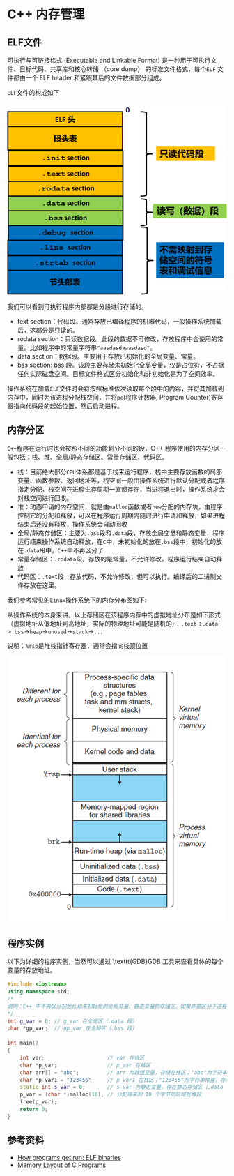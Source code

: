 # C++ 内存管理

## ELF文件

可执行与可链接格式 (Executable and Linkable Format) 是一种用于可执行文件、目标代码、共享库和核心转储 （core dump） 的标准文件格式，每个`ELF` 文件都由一个 ELF header 和紧跟其后的文件数据部分组成。

`ELF`文件的构成如下

![elf](images/elf.png)

我们可以看到可执行程序内部都是分段进行存储的。

- text section：代码段。通常存放已编译程序的机器代码，一般操作系统加载后，这部分是只读的。
- rodata section：只读数据段。此段的数据不可修改，存放程序中会使用的常量。比如程序中的常量字符串`"aasdasdaaasdasd"`。
- data section：数据段。主要用于存放已初始化的全局变量、常量。
- bss section: bss 段。该段主要存储未初始化全局变量，仅是占位符，不占据任何实际磁盘空间。目标文件格式区分初始化和非初始化是为了空间效率。

操作系统在加载`ELF`文件时会将按照标准依次读取每个段中的内容，并将其加载到内存中，同时为该进程分配栈空间，并将`pc`(程序计数器, Program Counter)寄存器指向代码段的起始位置，然后启动进程。

## 内存分区

`C++`程序在运行时也会按照不同的功能划分不同的段，C++ 程序使用的内存分区一般包括：栈、堆、全局/静态存储区、常量存储区、代码区。

- 栈：目前绝大部分`CPU`体系都是基于栈来运行程序，栈中主要存放函数的局部变量、函数参数、返回地址等，栈空间一般由操作系统进行默认分配或者程序指定分配，栈空间在进程生存周期一直都存在，当进程退出时，操作系统才会对栈空间进行回收。
- 堆：动态申请的内存空间，就是由`malloc`函数或者`new`分配的内存块，由程序控制它的分配和释放，可以在程序运行周期内随时进行申请和释放，如果进程结束后还没有释放，操作系统会自动回收
- 全局/静态存储区：主要为`.bss`段和`.data`段，存放全局变量和静态变量，程序运行结束操作系统自动释放，在`C`中，未初始化的放在`.bss`段中，初始化的放在`.data`段中，`C++`中不再区分了
- 常量存储区：`.rodata`段，存放的是常量，不允许修改，程序运行结束自动释放
- 代码区：`.text`段，存放代码，不允许修改，但可以执行。编译后的二进制文件存放在这里。

我们参考常见的`Linux`操作系统下的内存分布图如下:

从操作系统的本身来讲，以上存储区在该程序内存中的虚拟地址分布是如下形式（虚拟地址从低地址到高地址，实际的物理地址可能是随机的）：`.text`->`.data`->`.bss`->`heap`->`unused`->`stack`->`...`

说明：`%rsp`是堆栈指针寄存器，通常会指向栈顶位置

![linux_virtual_memroy](images/linux_virtual_memroy.png)

## 程序实例

以下为详细的程序实例，当然可以通过 \texttt{GDB}GDB 工具来查看具体的每个变量的存放地址。

```cpp
#include <iostream>
using namespace std;
/*
说明：C++ 中不再区分初始化和未初始化的全局变量、静态变量的存储区，如果非要区分下述程序标注在了括号中
*/
int g_var = 0; // g_var 在全局区（.data 段）
char *gp_var;  // gp_var 在全局区（.bss 段）

int main()
{
    int var;                    // var 在栈区
    char *p_var;                // p_var 在栈区
    char arr[] = "abc";         // arr 为数组变量，存储在栈区；"abc"为字符串常量，存储在常量区
    char *p_var1 = "123456";    // p_var1 在栈区；"123456"为字符串常量，存储在常量区
    static int s_var = 0;       // s_var 为静态变量，存在静态存储区（.data 段）
    p_var = (char *)malloc(10); // 分配得来的 10 个字节的区域在堆区
    free(p_var);
    return 0;
}
```

## 参考资料

- [How programs get run: ELF binaries](https://lwn.net/Articles/631631/)
- [Memory Layout of C Programs](https://www.geeksforgeeks.org/memory-layout-of-c-program/)
